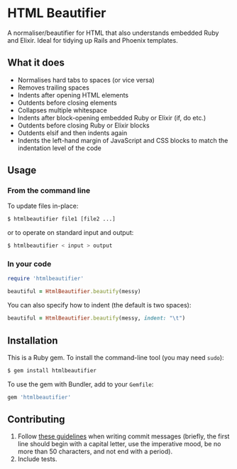 # HTML Beautifier

A normaliser/beautifier for HTML that also understands embedded Ruby and Elixir.
Ideal for tidying up Rails and Phoenix templates.

## What it does

* Normalises hard tabs to spaces (or vice versa)
* Removes trailing spaces
* Indents after opening HTML elements
* Outdents before closing elements
* Collapses multiple whitespace
* Indents after block-opening embedded Ruby or Elixir (if, do etc.)
* Outdents before closing Ruby or Elixir blocks
* Outdents elsif and then indents again
* Indents the left-hand margin of JavaScript and CSS blocks to match the
  indentation level of the code

## Usage

### From the command line

To update files in-place:

``` sh
$ htmlbeautifier file1 [file2 ...]
```

or to operate on standard input and output:

``` sh
$ htmlbeautifier < input > output
```

### In your code

```ruby
require 'htmlbeautifier'

beautiful = HtmlBeautifier.beautify(messy)
```

You can also specify how to indent (the default is two spaces):

```ruby
beautiful = HtmlBeautifier.beautify(messy, indent: "\t")
```

## Installation

This is a Ruby gem.
To install the command-line tool (you may need `sudo`):

```sh
$ gem install htmlbeautifier
```

To use the gem with Bundler, add to your `Gemfile`:

```ruby
gem 'htmlbeautifier'
```

## Contributing

1. Follow [these guidelines][git-commit] when writing commit messages (briefly,
   the first line should begin with a capital letter, use the imperative mood,
   be no more than 50 characters, and not end with a period).
2. Include tests.

[git-commit]:http://tbaggery.com/2008/04/19/a-note-about-git-commit-messages.html
